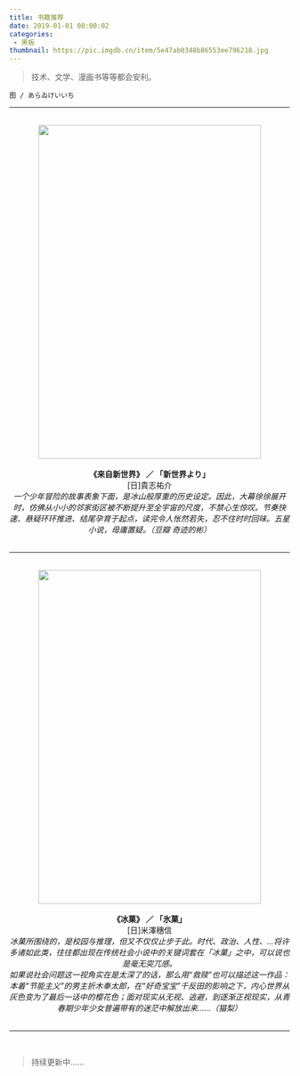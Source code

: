 ```yaml
---
title: 书籍推荐
date: 2019-01-01 00:00:02
categories:
 - 黑板
thumbnail: https://pic.imgdb.cn/item/5e47ab0348b86553ee796218.jpg
---
```

> 技术、文学、漫画书等等都会安利。

<!--more-->

    图 / あらゐけいいち

___

</br>

<div align="center">
<img src="https://pic.imgdb.cn/item/5e70c930e83c3a1e3a42c091.jpg" height="600" width="400" />
</div>

</br>

<center><b>《来自新世界》 ／ 「新世界より」</b></center>
<center>[日]貴志祐介</center>
<center><i>一个少年冒险的故事表象下面，是冰山般厚重的历史设定。因此，大幕徐徐展开时，仿佛从小小的邻家街区被不断提升至全宇宙的尺度，不禁心生惊叹。节奏快速、悬疑环环推进、结尾孕育于起点，读完令人怅然若失，忍不住时时回味。五星小说，毋庸置疑。（豆瓣 奇迹的彬）</i></center>

</br>

___

</br>

<div align="center">
<img src="https://pic.imgdb.cn/item/5e70cdf0e83c3a1e3a44c272.jpg" height="600" width="400" />
</div>

</br>

<center><b>《冰菓》 ／ 「氷菓」</b></center>
<center>[日]米澤穗信</center>
<center><i>冰菓所围绕的，是校园与推理，但又不仅仅止步于此。时代、政治、人性、...将许多诸如此类，往往都出现在传统社会小说中的关键词套在「冰菓」之中，可以说也是毫无突兀感。</br>如果说社会问题这一视角实在是太深了的话，那么用“救赎”也可以描述这一作品：本着“节能主义”的男主折木奉太郎，在“好奇宝宝”千反田的影响之下，内心世界从灰色变为了最后一话中的樱花色；面对现实从无视、逃避，到逐渐正视现实，从青春期少年少女普遍带有的迷茫中解放出来......（猫梨）</i></center>

</br>

___

</br>

> 持续更新中......